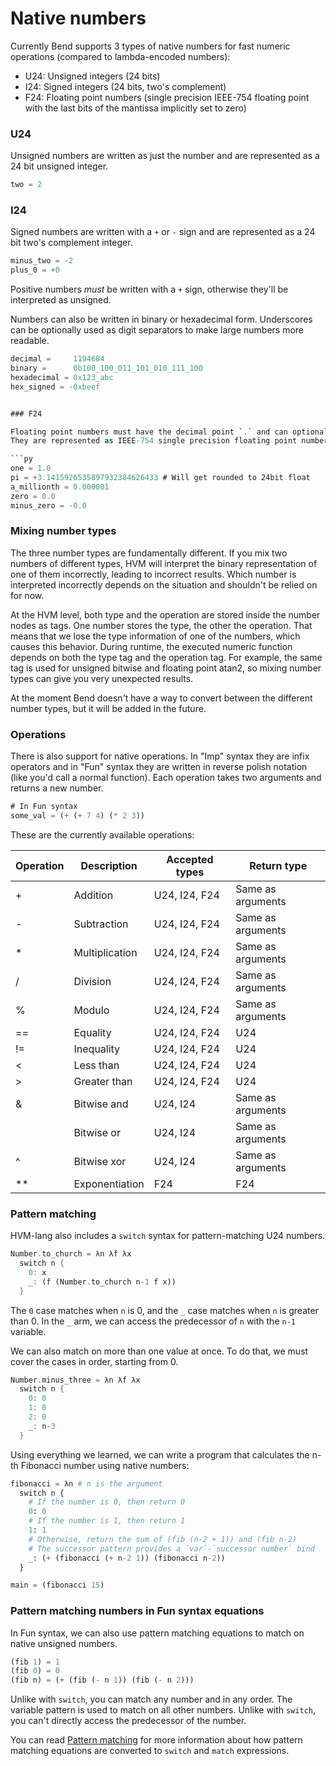 # Native numbers

Currently Bend supports 3 types of native numbers for fast numeric operations (compared to lambda-encoded numbers):

- U24: Unsigned integers (24 bits)
- I24: Signed integers (24 bits, two's complement)
- F24: Floating point numbers (single precision IEEE-754 floating point with the last bits of the mantissa implicitly set to zero)


### U24

Unsigned numbers are written as just the number and are represented as a 24 bit unsigned integer.

```rs
two = 2
```


### I24

Signed numbers are written with a `+` or `-` sign and are represented as a 24 bit two's complement integer.

```rs
minus_two = -2
plus_0 = +0
```

Positive numbers _must_ be written with a `+` sign, otherwise they'll be interpreted as unsigned.

Numbers can also be written in binary or hexadecimal form. Underscores can be optionally used as digit separators to make large numbers more readable.

```rs
decimal =     1194684
binary =      0b100_100_011_101_010_111_100
hexadecimal = 0x123_abc
hex_signed = -0xbeef


### F24

Floating point numbers must have the decimal point `.` and can optionally take a sign `+` or `-`.
They are represented as IEEE-754 single precision floating point numbers with the last bits of the mantissa implicitly set to zero.

```py
one = 1.0
pi = +3.1415926535897932384626433 # Will get rounded to 24bit float
a_millionth = 0.000001
zero = 0.0
minus_zero = -0.0
```


### Mixing number types

The three number types are fundamentally different.
If you mix two numbers of different types, HVM will interpret the binary representation of one of them incorrectly, leading to incorrect results. Which number is interpreted incorrectly depends on the situation and shouldn't be relied on for now.

At the HVM level, both type and the operation are stored inside the number nodes as tags. One number stores the type, the other the operation.
That means that we lose the type information of one of the numbers, which causes this behavior.
During runtime, the executed numeric function depends on both the type tag and the operation tag. For example, the same tag is used for unsigned bitwise and floating point atan2, so mixing number types can give you very unexpected results.

At the moment Bend doesn't have a way to convert between the different number types, but it will be added in the future.


### Operations

There is also support for native operations.
In "Imp" syntax they are infix operators and in "Fun" syntax they are written in reverse polish notation (like you'd call a normal function).
Each operation takes two arguments and returns a new number.

```rs
# In Fun syntax
some_val = (+ (+ 7 4) (* 2 3))
```

These are the currently available operations:

Operation | Description | Accepted types | Return type
----------|-------------|----------------|------------
+         | Addition    | U24, I24, F24  | Same as arguments
-         | Subtraction | U24, I24, F24  | Same as arguments
*         | Multiplication | U24, I24, F24  | Same as arguments
/         | Division | U24, I24, F24  | Same as arguments
%         | Modulo | U24, I24, F24  | Same as arguments
==        | Equality | U24, I24, F24  | U24
!=        | Inequality | U24, I24, F24  | U24
<         | Less than | U24, I24, F24  | U24
\>        | Greater than | U24, I24, F24  | U24
&         | Bitwise and | U24, I24  | Same as arguments
|         | Bitwise or | U24, I24  | Same as arguments
^         | Bitwise xor | U24, I24  | Same as arguments
**        | Exponentiation | F24  | F24


### Pattern matching

HVM-lang also includes a `switch` syntax for pattern-matching U24 numbers.

```rs
Number.to_church = λn λf λx
  switch n {
    0: x
    _: (f (Number.to_church n-1 f x))
  }
```

The `0` case matches when `n` is 0, and the `_` case matches when `n` is greater than 0.
In the `_` arm, we can access the predecessor of `n` with the `n-1` variable.

We can also match on more than one value at once.
To do that, we must cover the cases in order, starting from 0.

```rs
Number.minus_three = λn λf λx
  switch n {
    0: 0
    1: 0
    2: 0
    _: n-3
  }
```


Using everything we learned, we can write a program that calculates the n-th Fibonacci number using native numbers:

```py
fibonacci = λn # n is the argument
  switch n {
    # If the number is 0, then return 0
    0: 0
    # If the number is 1, then return 1
    1: 1
    # Otherwise, return the sum of (fib (n-2 + 1)) and (fib n-2)
    # The successor pattern provides a `var`-`successor number` bind
    _: (+ (fibonacci (+ n-2 1)) (fibonacci n-2))
  }

main = (fibonacci 15)
```


### Pattern matching numbers in Fun syntax equations

In Fun syntax, we can also use pattern matching equations to match on native unsigned numbers.

```rs
(fib 1) = 1
(fib 0) = 0
(fib n) = (+ (fib (- n 1)) (fib (- n 2)))
```

Unlike with `switch`, you can match any number and in any order.
The variable pattern is used to match on all other numbers.
Unlike with `switch`, you can't directly access the predecessor of the number.

You can read [Pattern matching](pattern-matching.md) for more information about how pattern matching equations are converted to `switch` and `match` expressions.
